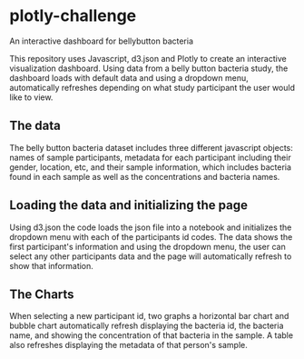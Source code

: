 # plotly-challenge
An interactive dashboard for bellybutton bacteria


This repository uses Javascript, d3.json and Plotly to create an interactive visualization dashboard. Using data from a belly button bacteria study, the dashboard loads with default data and using a dropdown menu, automatically refreshes depending on what study participant the user would like to view.

## The data
The belly button bacteria dataset includes three different javascript objects: names of sample participants, metadata for each participant including their gender, location, etc, and their sample information, which includes bacteria found in each sample as well as the concentrations and bacteria names.


## Loading the data and initializing the page 
Using d3.json the code loads the json file into a notebook and initializes the dropdown menu with each of the participants id codes. The data shows the first participant's information and using the dropdown menu, the user can select any other participants data and the page will automatically refresh to show that information.

## The Charts
When selecting a new participant id, two graphs a horizontal bar chart and bubble chart automatically refresh displaying the bacteria id, the bacteria name, and showing the concentration of that bacteria in the sample. A table also refreshes displaying the metadata of that person's sample. 
